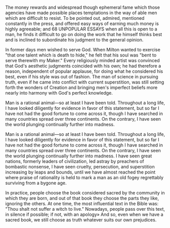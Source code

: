 The money rewards and widespread though ephemeral fame which those agencies have made possible places temptations in the way of able men which are difficult to resist. To be pointed out, admired, mentioned constantly in the press, and offered easy ways of earning much money is highly agreeable; and 68 UNPOPULAR ESSAYS when all this is open to a man, he finds it difficult to go on doing the work that he himself thinks best and is inclined to subordinate his judgment to the general opinion.


In former days men wished to serve God. When Milton wanted to exercise "that one talent which is death to hide," he felt that his soul was "bent to serve therewith my Maker." Every religiously minded artist was convinced that God's aesthetic judgments coincided with his own; he had therefore a reason, independent of popular applause, for doing what he considered his best, even if his style was out of fashion. The man of science in pursuing truth, even if he came into conflict with current superstition, was still setting forth the wonders of Creation and bringing men's imperfect beliefs more nearly into harmony with God's perfect knowledge.


Man is a rational animal—so at least I have been told. Throughout a long life, I have looked diligently for evidence in favor of this statement, but so far I have not had the good fortune to come across it, though I have searched in many countries spread over three continents. On the contrary, I have seen the world plunging continually further into madness.


Man is a rational animal—so at least I have been told. Throughout a long life, I have looked diligently for evidence in favor of this statement, but so far I have not had the good fortune to come across it, though I have searched in many countries spread over three continents. On the contrary, I have seen the world plunging continually further into madness. I have seen great nations, formerly leaders of civilization, led astray by preachers of bombastic nonsense, I have seen cruelty, persecution, and superstition increasing by leaps and bounds, until we have almost reached the point where praise of rationality is held to mark a man as an old fogey regrettably surviving from a bygone age.


In practice, people choose the book considered sacred by the community in which they are born, and out of that book they choose the parts they like, ignoring the others. At one time, the most influential text in the Bible was: "Thou shalt not suffer a witch to live." Nowadays, people pass over this text, in silence if possible; if not, with an apology» And so, even when we have a sacred book, we still choose as truth whatever suits our own prejudices.


